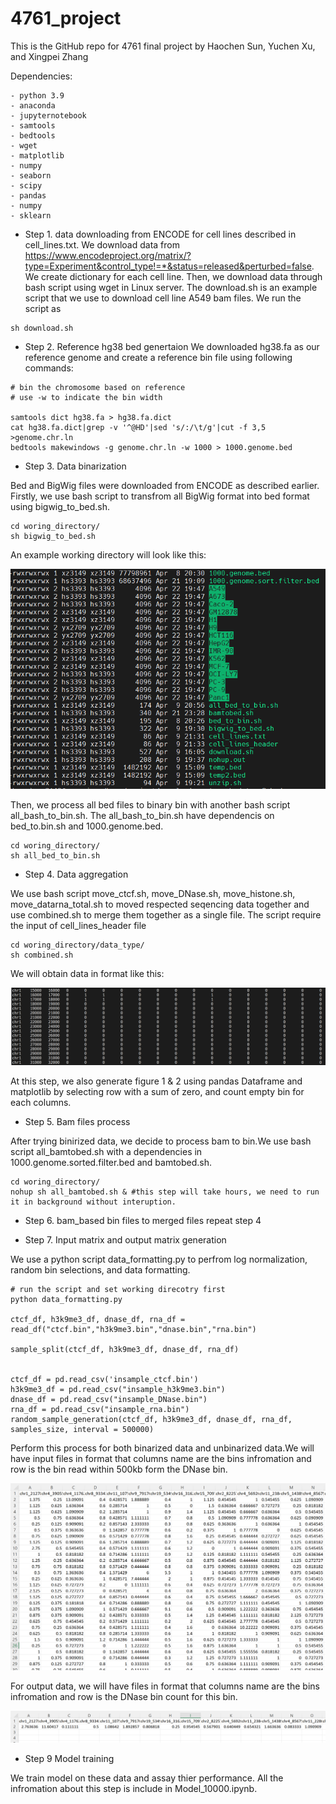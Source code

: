 # 4761_project


This is the GitHub repo for 4761 final project by Haochen Sun, Yuchen Xu, and Xingpei Zhang


Dependencies:
```
- python 3.9
- anaconda
- jupyternotebook
- samtools 
- bedtools 
- wget 
- matplotlib 
- numpy
- seaborn 
- scipy
- pandas
- numpy
- sklearn
```



- Step 1. data downloading from ENCODE for cell lines described in cell_lines.txt. We download data from https://www.encodeproject.org/matrix/?type=Experiment&control_type!=*&status=released&perturbed=false. We create dictionary for each cell line. Then, we download data through bash script using wget in Linux server. The download.sh is an example script that we use to download cell line A549 bam files. We run the script as 

```
sh download.sh
```

- Step 2. Reference hg38 bed genertaion
We downloaded hg38.fa as our reference genome and create a reference bin file using following commands:

```
# bin the chromosome based on reference 
# use -w to indicate the bin width

samtools dict hg38.fa > hg38.fa.dict
cat hg38.fa.dict|grep -v '^@HD'|sed 's/:/\t/g'|cut -f 3,5 >genome.chr.ln
bedtools makewindows -g genome.chr.ln -w 1000 > 1000.genome.bed
```


- Step 3. Data binarization

Bed and BigWig files were downloaded from ENCODE as described earlier. Firstly, we use bash script to transfrom all BigWig format into bed format using bigwig_to_bed.sh. 
 
```
cd woring_directory/ 
sh bigwig_to_bed.sh
```

An example working directory will look like this:

![My Image](Images/Sample_directory.png)



Then, we process all bed files to binary bin with another bash script all_bash_to_bin.sh. The all_bash_to_bin.sh have dependencis on bed_to.bin.sh and 1000.genome.bed.

```
cd woring_directory/ 
sh all_bed_to_bin.sh
```


- Step 4. Data aggregation

We use bash script move_ctcf.sh, move_DNase.sh, move_histone.sh, move_datarna_total.sh to moved respected seqencing data together and use combined.sh to merge them together as a single file. The script require the input of cell_lines_header file


```
cd woring_directory/data_type/
sh combined.sh
```

We will obtain data in format like this: 


![My Image](Images/Combined_file.png)

At this step, we also generate figure 1 & 2 using pandas Dataframe and matplotlib by selecting row with a sum of zero, and count empty bin for each columns.

- Step 5. Bam files process 

After trying binirized data, we decide to process bam to bin.We use bash script all_bamtobed.sh with a dependencies in 1000.genome.sorted.filter.bed and bamtobed.sh.  


```
cd woring_directory/
nohup sh all_bamtobed.sh & #this step will take hours, we need to run it in background without interuption.
```

- Step 6. bam_based bin files to merged files
repeat step 4  

- Step 7. Input matrix and output matrix generation

We use a python script data_formatting.py to perfrom log normalization, random bin selections, and data formatting. 


```
# run the script and set working direcotry first
python data_formatting.py

ctcf_df, h3k9me3_df, dnase_df, rna_df = read_df("ctcf.bin","h3k9me3.bin","dnase.bin","rna.bin")
    
sample_split(ctcf_df, h3k9me3_df, dnase_df, rna_df)
    
    
ctcf_df = pd.read_csv('insample_ctcf.bin')
h3k9me3_df = pd.read_csv("insample_h3k9me3.bin")
dnase_df = pd.read_csv("insample_DNase.bin")
rna_df = pd.read_csv("insample_rna.bin")
random_sample_generation(ctcf_df, h3k9me3_df, dnase_df, rna_df, samples_size, interval = 500000)

```

Perform this process for both binarized data and unbinarized data.We will have input files in format that columns name are the bins infromation and row is the bin read within 500kb form the DNase bin. 



![My Image](Images/CTCF_Sample.png)



For output data, we will have files in format that columns name are the bins infromation and row is the DNase bin count for this bin. 

![My Image](Images/DNase.png)

- Step 9 Model training

We train model on these data and assay thier performance. All the infromation about this step is include in Model_10000.ipynb. 


















